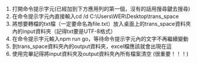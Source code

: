 1. 打開命令提示字元(已經加到下方應用列的第一個，沒有的話用搜尋鍵去搜尋)
2. 在命令提示字元內直接輸入cd /d C:\Users\WER\Desktop\trans_space
3. 將想要轉檔的txt檔（一定要命名為file.txt）放入桌面上的trans_space資料夾內的input資料夾（記得txt要是UTF-8格式）
4. 在命令提示字元輸入npm run go，等待命令提示字元內的文字不再繼續變動
5. 到trans_space資料夾內的output資料夾，excel檔應該就會出現在這
6. 使用完畢記得將input資料夾及output資料夾內所有檔案清空 (很重要！！！)